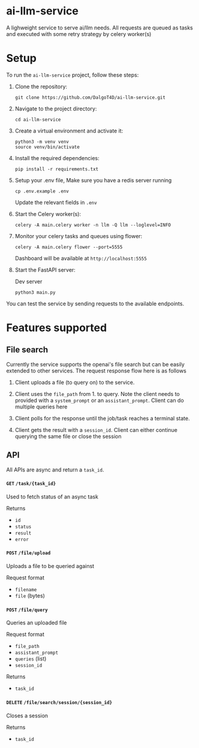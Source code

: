 # ai-llm-service
A lighweight service to serve ai/llm needs. All requests are queued as tasks and executed with some retry strategy by celery worker(s)

# Setup

To run the `ai-llm-service` project, follow these steps:

1. Clone the repository:
    ```
    git clone https://github.com/DalgoT4D/ai-llm-service.git
    ```

2. Navigate to the project directory:
    ```
    cd ai-llm-service
    ```

3. Create a virtual environment and activate it:
    ```
    python3 -m venv venv
    source venv/bin/activate
    ```

4. Install the required dependencies:
    ```
    pip install -r requirements.txt
    ```

5. Setup your .env file, Make sure you have a redis server running
    ```
    cp .env.example .env
    ```

    Update the relevant fields in `.env`

5. Start the Celery worker(s):
    ```
    celery -A main.celery worker -n llm -Q llm --loglevel=INFO
    ```

6. Monitor your celery tasks and queues using flower:
    ```
    celery -A main.celery flower --port=5555
    ```
    Dashboard will be available at `http://localhost:5555`

7. Start the FastAPI server:
    
    Dev server
    ```
    python3 main.py
    ```

You can test the service by sending requests to the available endpoints.

# Features supported

## File search
Currently the service supports the openai's file search but can be easily extended to other services. The request response flow here is as follows
1. Client uploads a file (to query on) to the service.

2. Client uses the `file_path` from 1. to query. Note the client needs to provided with a `system_prompt` or an `assistant_prompt`. Client can do multiple queries here

3. Client polls for the response until the job/task reaches a terminal state.

4. Client gets the result with a `session_id`. Client can either continue querying the same file or close the session

## API

All APIs are async and return a `task_id`.

####  `GET` `/task/{task_id}`

Used to fetch status of an async task

Returns
- `id`
- `status`
- `result`
- `error`


#### `POST` `/file/upload`

Uploads a file to be queried against

Request format
- `filename`
- `file` (bytes)


####  `POST` `/file/query`

Queries an uploaded file

Request format
- `file_path`
- `assistant_prompt`
- `queries` (list)
- `session_id`

Returns
- `task_id`


####  `DELETE` `/file/search/session/{session_id}`

Closes a session

Returns
- `task_id`

